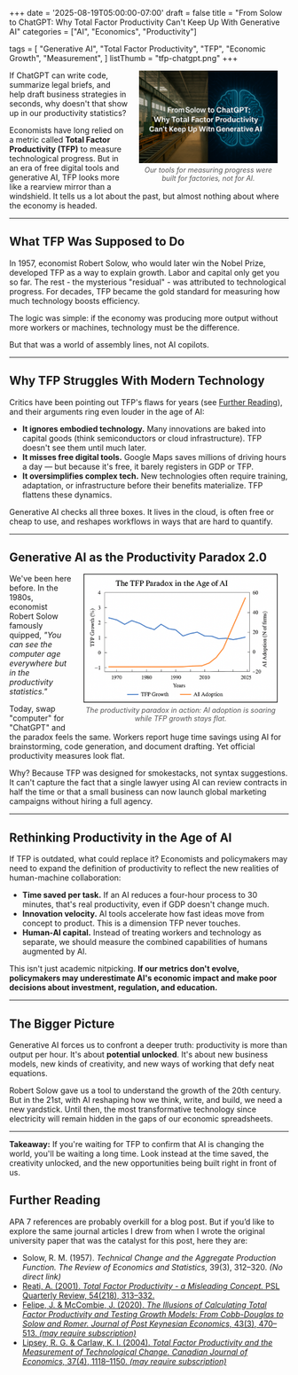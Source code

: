 +++
date = '2025-08-19T05:00:00-07:00'
draft = false
title = "From Solow to ChatGPT: Why Total Factor Productivity Can't Keep Up With Generative AI"
categories = ["AI", "Economics", "Productivity"] 

tags = [
  "Generative AI",
  "Total Factor Productivity",
  "TFP",
  "Economic Growth",
  "Measurement",
]
listThumb = "tfp-chatgpt.png"
+++

<figure style="float: right; margin: 0 20px 10px 20px; width: 250px; text-align: center;">
  <img src="./tfp-chatgpt.png" alt="Factory floor on left, AI brain on right, symbolizing shift from industrial productivity to generative AI." width="250" style="display: block; margin: 0 auto;">
  <figcaption style="font-size: 0.9em; color: #555; margin-top: 5px;">
    <em>Our tools for measuring progress were built for factories, not for AI.</em>
  </figcaption>
</figure>

If ChatGPT can write code, summarize legal briefs, and help draft business strategies in seconds, why doesn't that show up in our productivity statistics?

Economists have long relied on a metric called **Total Factor Productivity (TFP)** to measure technological progress. But in an era of free digital tools and generative AI, TFP looks more like a rearview mirror than a windshield. It tells us a lot about the past, but almost nothing about where the economy is headed.

<!--more-->

---

## What TFP Was Supposed to Do

In 1957, economist Robert Solow, who would later win the Nobel Prize, developed TFP as a way to explain growth. Labor and capital only get you so far. The rest - the mysterious "residual" - was attributed to technological progress. For decades, TFP became the gold standard for measuring how much technology boosts efficiency.

The logic was simple: if the economy was producing more output without more workers or machines, technology must be the difference.

But that was a world of assembly lines, not AI copilots.

---

## Why TFP Struggles With Modern Technology

Critics have been pointing out TFP's flaws for years (see [Further Reading](#further-reading)), and their arguments ring even louder in the age of AI:

* **It ignores embodied technology.** Many innovations are baked into capital goods (think semiconductors or cloud infrastructure). TFP doesn't see them until much later.
* **It misses free digital tools.** Google Maps saves millions of driving hours a day — but because it's free, it barely registers in GDP or TFP.
* **It oversimplifies complex tech.** New technologies often require training, adaptation, or infrastructure before their benefits materialize. TFP flattens these dynamics.

Generative AI checks all three boxes. It lives in the cloud, is often free or cheap to use, and reshapes workflows in ways that are hard to quantify.

---

## Generative AI as the Productivity Paradox 2.0

<figure style="float: right; margin: 0 20px 10px 20px; width: 350px; text-align: center;">
  <img src="./tfp-chatgpt-chart.png" alt="Factory floor on left, AI brain on right, symbolizing shift from industrial productivity to generative AI." width="350" style="display: block; margin: 0 auto;">
  <figcaption style="font-size: 0.9em; color: #555; margin-top: 5px;">
    <em>The productivity paradox in action: AI adoption is soaring while TFP growth stays flat.</em>
  </figcaption>
</figure>

We've been here before. In the 1980s, economist Robert Solow famously quipped, *"You can see the computer age everywhere but in the productivity statistics."*

Today, swap "computer" for "ChatGPT" and the paradox feels the same. Workers report huge time savings using AI for brainstorming, code generation, and document drafting. Yet official productivity measures look flat.

Why? Because TFP was designed for smokestacks, not syntax suggestions. It can't capture the fact that a single lawyer using AI can review contracts in half the time or that a small business can now launch global marketing campaigns without hiring a full agency.

---

## Rethinking Productivity in the Age of AI

If TFP is outdated, what could replace it? Economists and policymakers may need to expand the definition of productivity to reflect the new realities of human-machine collaboration:

* **Time saved per task.** If an AI reduces a four-hour process to 30 minutes, that's real productivity, even if GDP doesn't change much.
* **Innovation velocity.** AI tools accelerate how fast ideas move from concept to product. This is a dimension TFP never touches.
* **Human-AI capital.** Instead of treating workers and technology as separate, we should measure the combined capabilities of humans augmented by AI.

This isn't just academic nitpicking. **If our metrics don't evolve, policymakers may underestimate AI's economic impact and make poor decisions about investment, regulation, and education.**

---

## The Bigger Picture

Generative AI forces us to confront a deeper truth: productivity is more than output per hour. It's about **potential unlocked**. It's about new business models, new kinds of creativity, and new ways of working that defy neat equations.

Robert Solow gave us a tool to understand the growth of the 20th century. But in the 21st, with AI reshaping how we think, write, and build, we need a new yardstick. Until then, the most transformative technology since electricity will remain hidden in the gaps of our economic spreadsheets.

---

**Takeaway:** If you're waiting for TFP to confirm that AI is changing the world, you'll be waiting a long time. Look instead at the time saved, the creativity unlocked, and the new opportunities being built right in front of us.

## Further Reading

APA 7 references are probably overkill for a blog post. But if you’d like to explore the same journal articles I drew from when I wrote the original university paper that was the catalyst for this post, here they are:

- Solow, R. M. (1957). *Technical Change and the Aggregate Production Function.* *The Review of Economics and Statistics,* 39(3), 312–320. *(No direct link)*
- [Reati, A. (2001). *Total Factor Productivity - a Misleading Concept.* PSL Quarterly Review, 54(218), 313–332.](https://doaj.org/article/e036df80c66540b3bbf188c4a9267f56)  
- [Felipe, J. & McCombie, J. (2020). *The Illusions of Calculating Total Factor Productivity and Testing Growth Models: From Cobb-Douglas to Solow and Romer.* *Journal of Post Keynesian Economics,* 43(3), 470–513. *(may require subscription)*](https://research.ebsco.com/c/ix3dnl/viewer/pdf/xxmwhzw6wb)  
- [Lipsey, R. G. & Carlaw, K. I. (2004). *Total Factor Productivity and the Measurement of Technological Change.* *Canadian Journal of Economics,* 37(4), 1118–1150. *(may require subscription)*](https://research.ebsco.com/c/ix3dnl/viewer/pdf/ek6zdcqbvb)  

